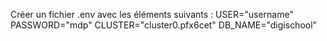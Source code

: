 Créer un fichier .env avec les éléments suivants : 
USER="username"
PASSWORD="mdp"
CLUSTER="cluster0.pfx6cet"
DB_NAME="digischool"
